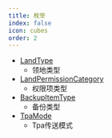 ```yaml
---
title: 枚举
index: false
icon: cubes
order: 2
---
```


- [LandType](./LandType.md)
  - 领地类型
- [LandPermissionCategory](./LandPermissionCategory.md)
  - 权限项类型
- [BackupItemType](./BackupItemType.md)
  - 备份类型
- [TpaMode](./TpaMode.md)
  - Tpa传送模式
    